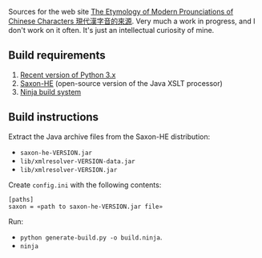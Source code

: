 Sources for the web site [The Etymology of Modern Prounciations of Chinese Characters 現代漢字音的來源](https://github.gold-saucer.org/ChinesePhonology/).  Very much a work in progress, and I don't work on it often.  It's just an intellectual curiosity of mine.

## Build requirements

  1. [Recent version of Python 3.x](https://www.python.org/)
  2. [Saxon-HE](https://github.com/Saxonica/Saxon-HE/releases) (open-source version of the Java XSLT processor) 
  3. [Ninja build system](https://ninja-build.org/)

## Build instructions

Extract the Java archive files from the Saxon-HE distribution:

  - ``saxon-he-VERSION.jar``
  - ``lib/xmlresolver-VERSION-data.jar``
  - ``lib/xmlresolver-VERSION.jar``

Create ``config.ini`` with the following contents:

```
[paths]
saxon = «path to saxon-he-VERSION.jar file»
```

Run:

  - ``python generate-build.py -o build.ninja``.
  - ``ninja``

